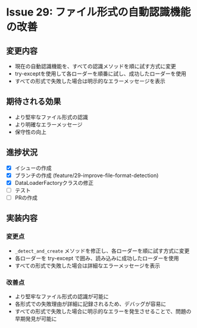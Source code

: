 # Issue 29: ファイル形式の自動認識機能の改善

## 変更内容
- 現在の自動認識機能を、すべての認識メソッドを順に試す方式に変更
- try-exceptを使用して各ローダーを順番に試し、成功したローダーを使用
- すべての形式で失敗した場合は明示的なエラーメッセージを表示

## 期待される効果
- より堅牢なファイル形式の認識
- より明確なエラーメッセージ
- 保守性の向上

## 進捗状況
- [x] イシューの作成
- [x] ブランチの作成 (feature/29-improve-file-format-detection)
- [x] DataLoaderFactoryクラスの修正
- [ ] テスト
- [ ] PRの作成

## 実装内容

### 変更点
- `_detect_and_create` メソッドを修正し、各ローダーを順に試す方式に変更
- 各ローダーを try-except で囲み、読み込みに成功したローダーを使用
- すべての形式で失敗した場合は詳細なエラーメッセージを表示

### 改善点
- より堅牢なファイル形式の認識が可能に
- 各形式での失敗理由が詳細に記録されるため、デバッグが容易に
- すべての形式で失敗した場合に明示的なエラーを発生させることで、問題の早期発見が可能に
